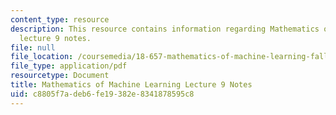 ```yaml
---
content_type: resource
description: This resource contains information regarding Mathematics of machine learning
  lecture 9 notes.
file: null
file_location: /coursemedia/18-657-mathematics-of-machine-learning-fall-2015/c8805f7adeb6fe19382e8341878595c8_MIT18_657F15_L9.pdf
file_type: application/pdf
resourcetype: Document
title: Mathematics of Machine Learning Lecture 9 Notes
uid: c8805f7a-deb6-fe19-382e-8341878595c8
---
```


